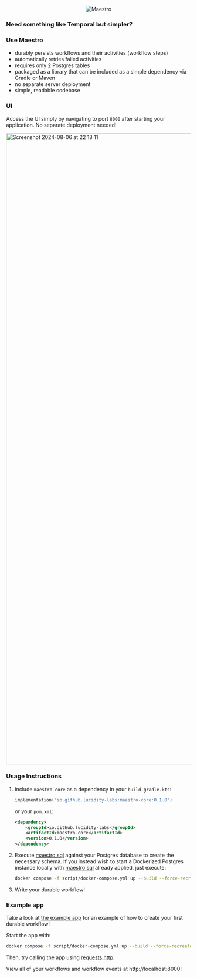 <p align="center">
  <img src="https://github.com/user-attachments/assets/fc1169d0-6a38-45a8-88a7-016b3a7d0567" alt="Maestro">
</p>

### Need something like Temporal but simpler?

### Use Maestro

- durably persists workflows and their activities (workflow steps)
- automatically retries failed activities
- requires only 2 Postgres tables
- packaged as a library that can be included as a simple dependency via Gradle or Maven
- no separate server deployment
- simple, readable codebase

### UI

Access the UI simply by navigating to port `8000` after starting your application. No separate deployment needed!

<img width="1715" alt="Screenshot 2024-08-06 at 22 18 11" src="https://github.com/user-attachments/assets/52f3c4d8-3883-4a43-bb36-2746aac6acc0">


### Usage Instructions

1. include `maestro-core` as a dependency in your `build.gradle.kts`:
    ```kotlin
    implementation("io.github.lucidity-labs:maestro-core:0.1.0")
    ```
    
    or your `pom.xml`:
    
    ```xml
    <dependency>
        <groupId>io.github.lucidity-labs</groupId>
        <artifactId>maestro-core</artifactId>
        <version>0.1.0</version>
    </dependency>
    ```
   
2. Execute [maestro.sql](./script/maestro.sql) against your Postgres database to create the necessary schema. If you instead wish to start a Dockerized Postgres instance locally with [maestro.sql](./script/maestro.sql) already applied, just execute: 
   ```bash 
   docker compose -f script/docker-compose.yml up --build --force-recreate postgres
   ```

3. Write your durable workflow!

### Example app
Take a look at [the example app](./example) for an example of how to create your first durable workflow! 

Start the app with:
```bash
docker compose -f script/docker-compose.yml up --build --force-recreate
```

Then, try calling the app using [requests.http](./example/script/requests.http).

View all of your workflows and workflow events at http://localhost:8000!
